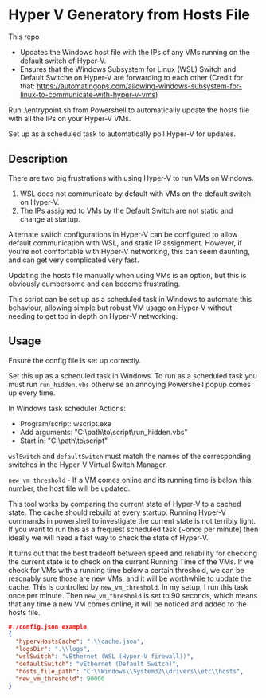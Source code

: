 # Hyper V Generatory from Hosts File

This repo
 - Updates the Windows host file with the IPs of any VMs running on the default switch of Hyper-V.
 - Ensures that the Windows Subsystem for Linux (WSL) Switch and Default Switche on Hyper-V are forwarding to each other (Credit for that: https://automatingops.com/allowing-windows-subsystem-for-linux-to-communicate-with-hyper-v-vms)

 Run .\\entrypoint.sh from Powershell to automatically update the hosts file with all the IPs on your Hyper-V VMs.  

 Set up as a scheduled task to automatically poll Hyper-V for updates.

## Description

There are two big frustrations with using Hyper-V to run VMs on Windows. 
1. WSL does not communicate by default with VMs on the default switch on Hyper-V.
2. The IPs assigned to VMs by the Default Switch are not static and change at startup. 

Alternate switch configurations in Hyper-V can be configured to allow default communication with WSL, and static IP assignment. However, if you're not comfortable with Hyper-V networking, this can seem daunting, and can get very complicated very fast.

Updating the hosts file manually when using VMs is an option, but this is obviously cumbersome and can become frustrating. 

This script can be set up as a scheduled task in Windows to automate this behaviour, allowing simple but robust VM usage on Hyper-V without needing to get too in depth on Hyper-V networking. 

## Usage

Ensure the config file is set up correctly. 

Set this up as a scheduled task in Windows. To run as a scheduled task you must run `run_hidden.vbs` otherwise an annoying Powershell popup comes up every time. 

In Windows task scheduler Actions:
 - Program/script: wscript.exe
 - Add arguments: "C:\path\to\script\run_hidden.vbs"
 - Start in: "C:\path\to\script\"


`wslSwitch` and `defaultSwitch` must match the names of the corresponding switches in the Hyper-V Virtual Switch Manager. 

`new_vm_threshold` - If a VM comes online and its running time is below this number, the host file will be updated. 

This tool works by comparing the current state of Hyper-V to a cached state. The cache should rebuild at every startup. Running Hyper-V commands in powershell to investigate the current state is not terribly light. If you want to run this as a frequest scheduled task (~once per minute) then ideally we will need a fast way to check the state of Hyper-V. 

It turns out that the best tradeoff between speed and reliability for checking the current state is to check on the current Running Time of the VMs. If we check for VMs with a running time below a certain threshold, we can be resonably sure those are new VMs, and it will be worthwhile to update the cache. This is controlled by `new_vm_threshold`. In my setup, I run this task once per minute. Then `new_vm_threshold` is set to 90 seconds, which means that any time a new VM comes online, it will be noticed and added to the hosts file. 


```json 
#./config.json example
{
  "hypervHostsCache": ".\\cache.json",
  "logsDir": ".\\logs",
  "wslSwitch": "vEthernet (WSL (Hyper-V firewall))",
  "defaultSwitch": "vEthernet (Default Switch)",
  "hosts_file_path": "C:\\Windows\\System32\\drivers\\etc\\hosts",
  "new_vm_threshold": 90000
}
```